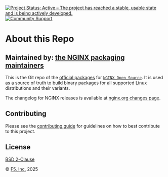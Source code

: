 [![Project Status: Active – The project has reached a stable, usable state and is being actively developed.](https://www.repostatus.org/badges/latest/active.svg)](https://www.repostatus.org/#active)
[![Community Support](https://badgen.net/badge/support/community/cyan?icon=awesome)](https://github.com/nginx/pkg-oss/blob/master/SUPPORT.md)

# About this Repo

## Maintained by: [the NGINX packaging maintainers](https://github.com/nginx/pkg-oss)

This is the Git repo of the [official packages](https://nginx.org/en/linux_packages.html) for [`NGINX Open Source`](https://nginx.org/).  It is used as a source of truth to build binary packages for all supported Linux distributions and their variants.

The changelog for NGINX releases is available at [nginx.org changes page](https://nginx.org/en/CHANGES).

## Contributing

Please see the [contributing guide](https://github.com/nginx/pkg-oss/blob/master/CONTRIBUTING.md) for guidelines on how to best contribute to this project.

## License

[BSD 2-Clause](https://github.com/nginx/pkg-oss/blob/master/LICENSE)

&copy; [F5, Inc.](https://www.f5.com/) 2025
